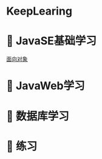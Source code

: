 # KeepLearing
# :watermelon: JavaSE基础学习
[面向对象](https://github.com/Vinci-Ma/KeepLearing/blob/master/Note/%E9%9D%A2%E5%90%91%E5%AF%B9%E8%B1%A1.md)
# :watermelon: JavaWeb学习
# :watermelon: 数据库学习
# :watermelon: 练习
